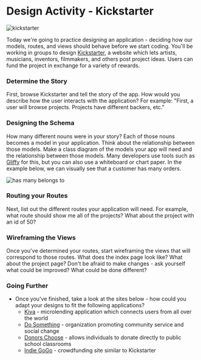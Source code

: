 # Design Activity - Kickstarter

![kickstarter](http://dailygenius.com/wp-content/uploads/2014/08/kick-start-this.jpg)

Today we're going to practice designing an application - deciding how our models, routes, and views should behave before we start coding. You'll be working in groups to design [Kickstarter](http://www.kickstarter.org), a website which lets artists, musicians, inventors, filmmakers, and others post project ideas. Users can fund the project in exchange for a variety of rewards. 

### Determine the Story

First, browse Kickstarter and tell the story of the app. How would you describe how the user interacts with the application? For example: "First, a user will browse projects. Projects have different backers, etc."

### Designing the Schema

How many different nouns were in your story? Each of those nouns becomes a model in your application. Think about the relationship between those models. Make a class diagram of the models your app will need and the relationship between those models. Many developers use tools such as [Gliffy](http://www.gliffy.com) for this, but you can also use a whiteboard or chart paper. In the example below, we can visually see that a customer has many orders.

![has many belongs to](http://guides.rubyonrails.org/v2.3.11/images/belongs_to.png)

### Routing your Routes

Next, list out the different routes your application will need. For example, what route should show me all of the projects? What about the project with an id of 50?

### Wireframing the Views

Once you've determined your routes, start wireframing the views that will correspond to those routes. What does the index page look like? What about the project page? Don't be afraid to make changes - ask yourself what could be improved? What could be done different? 

### Going Further

+ Once you've finished, take a look at the sites below - how could you adapt your designs to fit the following applications? 
	+ [Kiva](http://www.kiva.org) - microlending application which connects users from all over the world
	+ [Do Something](http://www.dosomething.org) - organization promoting community service and social change
	+ [Donors Choose](http://www.donorschoose.org) - allows individuals to donate directly to public school classrooms
	+ [Indie GoGo](http://www.indiegogo.com) - crowdfunding site similar to Kickstarter







